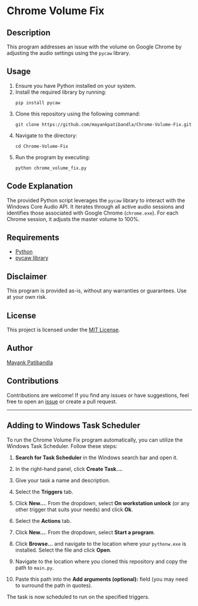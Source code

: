 # Chrome Volume Fix

## Description
This program addresses an issue with the volume on Google Chrome by adjusting the audio settings using the `pycaw` library.

## Usage
1. Ensure you have Python installed on your system.
2. Install the required library by running:
   ```
   pip install pycaw
   ```
3. Clone this repository using the following command:
   ```
   git clone https://github.com/mayankpatibandla/Chrome-Volume-Fix.git
   ```
4. Navigate to the directory:
   ```
   cd Chrome-Volume-Fix
   ```
5. Run the program by executing:
   ```
   python chrome_volume_fix.py
   ```

## Code Explanation
The provided Python script leverages the `pycaw` library to interact with the Windows Core Audio API. It iterates through all active audio sessions and identifies those associated with Google Chrome (`chrome.exe`). For each Chrome session, it adjusts the master volume to 100%.

## Requirements
- [Python](https://www.python.org/downloads/)
- [pycaw library](https://pypi.org/project/pycaw/)

## Disclaimer
This program is provided as-is, without any warranties or guarantees. Use at your own risk.

## License
This project is licensed under the [MIT License](LICENSE).

## Author
[Mayank Patibandla](https://github.com/mayankpatibandla)

## Contributions
Contributions are welcome! If you find any issues or have suggestions, feel free to open an [issue](https://github.com/mayankpatibandla/Chrome-Volume-Fix/issues) or create a pull request.

---

## Adding to Windows Task Scheduler

To run the Chrome Volume Fix program automatically, you can utilize the Windows Task Scheduler. Follow these steps:

1. **Search for Task Scheduler** in the Windows search bar and open it.

2. In the right-hand panel, click **Create Task...**.

3. Give your task a name and description.
  
5. Select the **Triggers** tab.

6. Click **New...**. From the dropdown, select **On workstation unlock** (or any other trigger that suits your needs) and click **Ok**.

7. Select the **Actions** tab.

8. Click **New...**. From the dropdown, select **Start a program**.

9. Click **Browse...** and navigate to the location where your `pythonw.exe` is installed. Select the file and click **Open**.

10. Navigate to the location where you cloned this repository and copy the path to `main.py`.

11. Paste this path into the **Add arguments (optional):** field (you may need to surround the path in quotes).

The task is now scheduled to run on the specified triggers.
